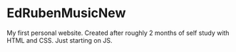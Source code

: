 # EdRubenMusicNew
My first personal website.
Created after roughly 2 months of self study with HTML and CSS. Just starting on JS.
